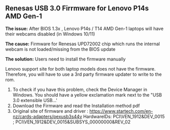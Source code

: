 ## Renesas USB 3.0 Firrmware for Lenovo P14s AMD Gen-1

**The issue:** After BIOS 1.3x , Lenovo P14s / T14 AMD Gen-1 laptops will have their webcams disabled (in Windows 10/11)

**The cause:** Firmware for Renesas UPD72002 chip which runs the internal webcam is not loaded/missing from the BIOS update

**The solution:** Users need to install the firmware manually

Lenovo support site for both laptop models does not have the firmware. Therefore, you will have to use a 3rd party firmware updater to write to the rom. 

1.  To check if you have this problem, check the Device Manager in Windows. You should have a yellow exclamation mark next to the "USB 3.0 extensible USB...'
2.  Download the Firmware and read the Installation method pdf
3.  Original site of firmware and driver : https://www.startech.com/en-nz/cards-adapters/pexusb3s44v HardwareIDs: PCI\\VEN_1912&DEV_0015 ; PCI\\VEN_1912&DEV_0015&SUBSYS_00000000&REV_02


